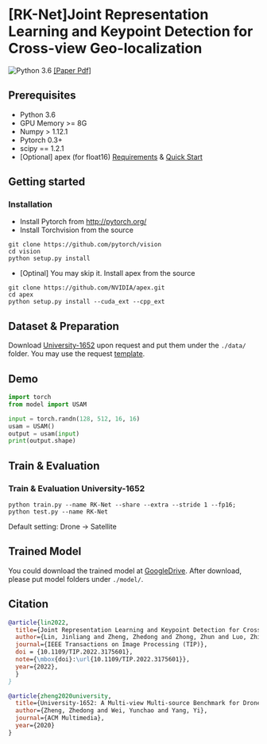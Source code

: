 # [RK-Net]Joint Representation Learning and Keypoint Detection for Cross-view Geo-localization
![Python 3.6](https://img.shields.io/badge/python-3.6-green.svg)
[[Paper Pdf]](https://www.zdzheng.xyz/files/TIP_RKNet.pdf)

## Prerequisites

- Python 3.6
- GPU Memory >= 8G
- Numpy > 1.12.1
- Pytorch 0.3+
- scipy == 1.2.1
- [Optional] apex (for float16) [Requirements](https://github.com/NVIDIA/apex#requirements) & [Quick Start](https://github.com/NVIDIA/apex#quick-start)

## Getting started
### Installation
- Install Pytorch from http://pytorch.org/
- Install Torchvision from the source
```
git clone https://github.com/pytorch/vision
cd vision
python setup.py install
```
- [Optinal] You may skip it. Install apex from the source
```
git clone https://github.com/NVIDIA/apex.git
cd apex
python setup.py install --cuda_ext --cpp_ext
```

## Dataset & Preparation
Download [University-1652](https://github.com/layumi/University1652-Baseline) upon request and put them under the `./data/` folder. You may use the request [template](https://github.com/layumi/University1652-Baseline/blob/master/Request.md).


## Demo
```python
import torch
from model import USAM

input = torch.randn(128, 512, 16, 16)
usam = USAM()
output = usam(input)
print(output.shape)

```


## Train & Evaluation
### Train & Evaluation University-1652
```
python train.py --name RK-Net --share --extra --stride 1 --fp16; 
python test.py --name RK-Net
```

Default setting: Drone -> Satellite

## Trained Model

You could download the trained model at [GoogleDrive](https://drive.google.com/drive/folders/149Df_WXEqw7jp9de6IYn7f2Jgn1cJf6D?usp=sharing). After download, please put model folders under `./model/`.

## Citation

```bibtex
@article{lin2022,
  title={Joint Representation Learning and Keypoint Detection for Cross-view Geo-localization},
  author={Lin, Jinliang and Zheng, Zhedong and Zhong, Zhun and Luo, Zhiming and Li, Shaozi and Yang, Yi and Sebe, Nicu},
  journal={IEEE Transactions on Image Processing (TIP)},
  doi = {10.1109/TIP.2022.3175601},
  note={\mbox{doi}:\url{10.1109/TIP.2022.3175601}},
  year={2022},
  }
}
```

```bibtex
@article{zheng2020university,
  title={University-1652: A Multi-view Multi-source Benchmark for Drone-based Geo-localization},
  author={Zheng, Zhedong and Wei, Yunchao and Yang, Yi},
  journal={ACM Multimedia},
  year={2020}
}
```
